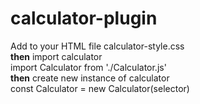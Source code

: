 # calculator-plugin
Add to your HTML file calculator-style.css <br>
<b>then</b> import calculator <br>
import Calculator from './Calculator.js' <br>
<b>then</b> create new instance of calculator <br>
const Calculator = new Calculator(selector) <br>
